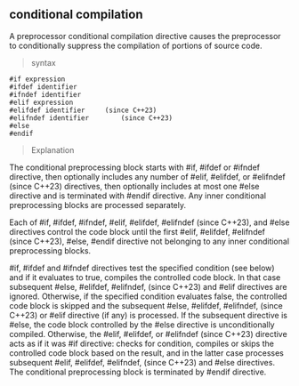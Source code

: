 ## conditional compilation

A preprocessor conditional compilation directive causes the preprocessor to conditionally suppress the compilation of portions of source code. 

> syntax
```
#if expression		
#ifdef identifier		
#ifndef identifier		
#elif expression		
#elifdef identifier		(since C++23)
#elifndef identifier		(since C++23)
#else		
#endif
```

> Explanation

The conditional preprocessing block starts with #if, #ifdef or #ifndef directive, then optionally includes any number of #elif, #elifdef, or #elifndef (since C++23) directives, then optionally includes at most one #else directive and is terminated with #endif directive. Any inner conditional preprocessing blocks are processed separately.

Each of #if, #ifdef, #ifndef, #elif, #elifdef, #elifndef (since C++23), and #else directives control the code block until the first #elif, #elifdef, #elifndef (since C++23), #else, #endif directive not belonging to any inner conditional preprocessing blocks.

#if, #ifdef and #ifndef directives test the specified condition (see below) and if it evaluates to true, compiles the controlled code block. In that case subsequent #else, #elifdef, #elifndef, (since C++23) and #elif directives are ignored. Otherwise, if the specified condition evaluates false, the controlled code block is skipped and the subsequent #else, #elifdef, #elifndef, (since C++23) or #elif directive (if any) is processed. If the subsequent directive is #else, the code block controlled by the #else directive is unconditionally compiled. Otherwise, the #elif, #elifdef, or #elifndef (since C++23) directive acts as if it was #if directive: checks for condition, compiles or skips the controlled code block based on the result, and in the latter case processes subsequent #elif, #elifdef, #elifndef, (since C++23) and #else directives. The conditional preprocessing block is terminated by #endif directive.
